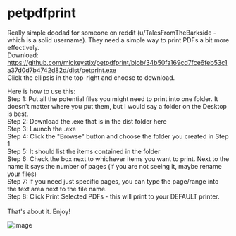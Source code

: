 # petpdfprint
Really simple doodad for someone on reddit (u/TalesFromTheBarkside - which is a solid username).
They need a simple way to print PDFs a bit more effectively. <br />
Download: https://github.com/mickeystix/petpdfprint/blob/34b50fa169cd7fce6feb53c1a37d0d7b4742d82d/dist/petprint.exe <br />
Click the ellipsis in the top-right and choose to download.

Here is how to use this:<br />
Step 1: Put all the potential files you might need to print into one folder. It doesn't matter where you put them, but I would say a folder on the Desktop is best.<br />
Step 2: Download the .exe that is in the dist folder here<br />
Step 3: Launch the .exe <br />
Step 4: Click the "Browse" button and choose the folder you created in Step 1.<br />
Step 5: It should list the items contained in the folder<br />
Step 6: Check the box next to whichever items you want to print. Next to the name it says the number of pages (if you are not seeing it, maybe rename your files)<br />
Step 7: If you need just specific pages, you can type the page/range into the text area next to the file name.<br />
Step 8: Click Print Selected PDFs - this will print to your DEFAULT printer.<br />
<br />
That's about it. Enjoy!

![image](https://github.com/user-attachments/assets/640d8d4d-fdec-4827-9435-593d5ddc1803)
